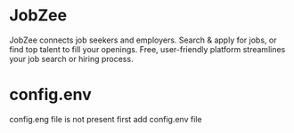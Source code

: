 # JobZee
JobZee connects job seekers and employers. Search & apply for jobs, or find top talent to fill your openings. Free, user-friendly platform streamlines your job search or hiring process.

# config.env 
config.eng file is not present first add config.env file
